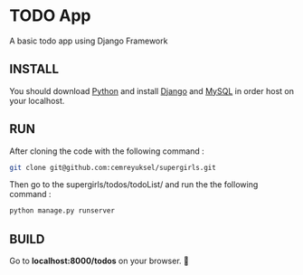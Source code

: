 # TODO App


A basic todo app using Django Framework

## INSTALL
 You should download [Python](https://docs.djangoproject.com/en/1.11/topics/install/) and install [Django](https://docs.djangoproject.com/en/1.11/topics/install/) and [MySQL](https://dev.mysql.com/doc/workbench/en/wb-installing-windows.html) in order host on your localhost.

## RUN

After cloning the code with the following command :
```sh
git clone git@github.com:cemreyuksel/supergirls.git
```
Then go to the supergirls/todos/todoList/ and run the the following command :
```python
python manage.py runserver
```

## BUILD

Go to **localhost:8000/todos** on your browser. :blue_heart:


